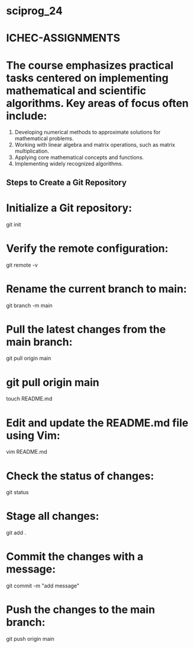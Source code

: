 # sciprog_24
# ICHEC-ASSIGNMENTS
# The course emphasizes practical tasks centered on implementing mathematical and scientific algorithms. Key areas of focus often include:

1. Developing numerical methods to approximate solutions for mathematical problems.
2. Working with linear algebra and matrix operations, such as matrix multiplication.
3. Applying core mathematical concepts and functions.
5. Implementing widely recognized algorithms.

## Steps to Create a Git Repository
# Initialize a Git repository:
git init

# Verify the remote configuration:
git remote -v

# Rename the current branch to main:
git branch -m main

# Pull the latest changes from the main branch:
git pull origin main

# git pull origin main
touch README.md

# Edit and update the README.md file using Vim:
vim README.md

# Check the status of changes:
git status

# Stage all changes:
git add .

# Commit the changes with a message:
git commit -m "add message"

# Push the changes to the main branch:
git push origin main



